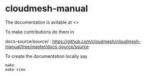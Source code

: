 # cloudmesh-manual

The documentation is avilable at <>

To make contributions do them in 

docs-source/source/ : <https://github.com/cloudmesh/cloudmesh-manual/tree/master/docs-source/source>

To create the documentation locally say 

    make
    make view

